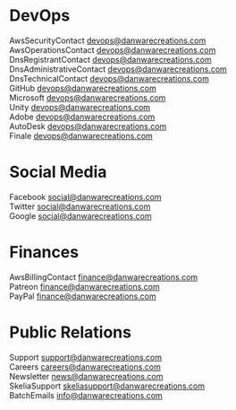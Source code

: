 # DevOps
AwsSecurityContact devops@danwarecreations.com  
AwsOperationsContact devops@danwarecreations.com  
DnsRegistrantContact devops@danwarecreations.com  
DnsAdministrativeContact devops@danwarecreations.com  
DnsTechnicalContact devops@danwarecreations.com  
GitHub devops@danwarecreations.com  
Microsoft devops@danwarecreations.com  
Unity devops@danwarecreations.com  
Adobe devops@danwarecreations.com  
AutoDesk devops@danwarecreations.com  
Finale devops@danwarecreations.com  

# Social Media
Facebook social@danwarecreations.com  
Twitter social@danwarecreations.com  
Google social@danwarecreations.com  

# Finances
AwsBillingContact finance@danwarecreations.com  
Patreon finance@danwarecreations.com  
PayPal finance@danwarecreations.com  

# Public Relations
Support support@danwarecreations.com  
Careers careers@danwarecreations.com  
Newsletter news@danwarecreations.com  
SkeliaSupport skeliasupport@danwarecreations.com  
BatchEmails info@danwarecreations.com  